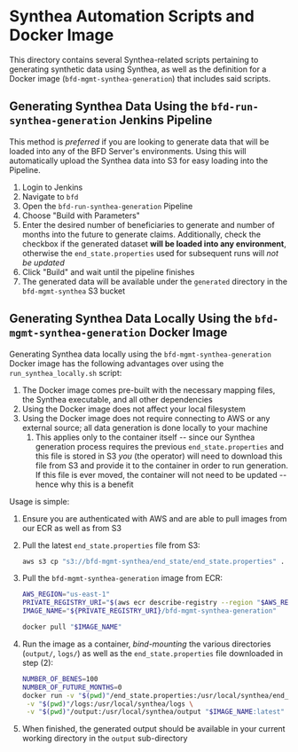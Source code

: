 # Synthea Automation Scripts and Docker Image

This directory contains several Synthea-related scripts pertaining to generating synthetic data
using Synthea, as well as the definition for a Docker image (`bfd-mgmt-synthea-generation`) that
includes said scripts.

## Generating Synthea Data Using the `bfd-run-synthea-generation` Jenkins Pipeline

This method is _preferred_ if you are looking to generate data that will be loaded into any of the
BFD Server's environments. Using this will automatically upload the Synthea data into S3 for easy
loading into the Pipeline.

1. Login to Jenkins
2. Navigate to `bfd`
3. Open the `bfd-run-synthea-generation` Pipeline
4. Choose "Build with Parameters"
5. Enter the desired number of beneficiaries to generate and number of months into the future to
   generate claims. Additionally, check the checkbox if the generated dataset **will be loaded into
   any environment**, otherwise the `end_state.properties` used for subsequent runs will _not be
   updated_
6. Click "Build" and wait until the pipeline finishes
7. The generated data will be available under the `generated` directory in the `bfd-mgmt-synthea` S3 bucket

## Generating Synthea Data Locally Using the `bfd-mgmt-synthea-generation` Docker Image

Generating Synthea data locally using the `bfd-mgmt-synthea-generation` Docker image has the
following advantages over using the `run_synthea_locally.sh` script:

1. The Docker image comes pre-built with the necessary mapping files, the Synthea executable, and
   all other dependencies
2. Using the Docker image does not affect your local filesystem
3. Using the Docker image does not require connecting to AWS or any external source; all data
   generation is done locally to your machine
   1. This applies only to the container itself -- since our Synthea generation process requires the
      previous `end_state.properties` and this file is stored in S3 _you_ (the operator) will need
      to download this file from S3 and provide it to the container in order to run generation. If
      this file is ever moved, the container will not need to be updated -- hence why this is a
      benefit

Usage is simple:

1. Ensure you are authenticated with AWS and are able to pull images from our ECR as well as from S3
2. Pull the latest `end_state.properties` file from S3:

   ```bash
   aws s3 cp "s3://bfd-mgmt-synthea/end_state/end_state.properties" .
   ```

3. Pull the `bfd-mgmt-synthea-generation` image from ECR:

   ```bash
   AWS_REGION="us-east-1"
   PRIVATE_REGISTRY_URI="$(aws ecr describe-registry --region "$AWS_REGION" | jq -r '.registryId').dkr.ecr.${AWS_REGION}.amazonaws.com"
   IMAGE_NAME="${PRIVATE_REGISTRY_URI}/bfd-mgmt-synthea-generation"

   docker pull "$IMAGE_NAME"
   ```

4. Run the image as a container, _bind-mounting_ the various directories (`output/`, `logs/`) as
   well as the `end_state.properties` file downloaded in step (2):

   ```bash
   NUMBER_OF_BENES=100
   NUMBER_OF_FUTURE_MONTHS=0
   docker run -v "$(pwd)"/end_state.properties:/usr/local/synthea/end_state.properties:ro \
    -v "$(pwd)"/logs:/usr/local/synthea/logs \
    -v "$(pwd)"/output:/usr/local/synthea/output "$IMAGE_NAME:latest" -n "$NUMBER_OF_BENES" -f "$NUMBER_OF_FUTURE_MONTHS"
   ```

5. When finished, the generated output should be available in your current working directory in the
   `output` sub-directory
